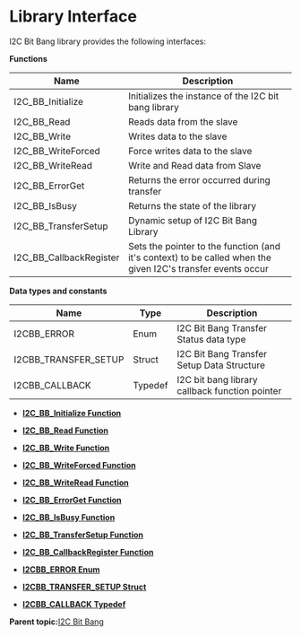 # Library Interface

I2C Bit Bang library provides the following interfaces:

**Functions**

|Name|Description|
|----|-----------|
|I2C\_BB\_Initialize|Initializes the instance of the I2C bit bang library|
|I2C\_BB\_Read|Reads data from the slave|
|I2C\_BB\_Write|Writes data to the slave|
|I2C\_BB\_WriteForced|Force writes data to the slave|
|I2C\_BB\_WriteRead|Write and Read data from Slave|
|I2C\_BB\_ErrorGet|Returns the error occurred during transfer|
|I2C\_BB\_IsBusy|Returns the state of the library|
|I2C\_BB\_TransferSetup|Dynamic setup of I2C Bit Bang Library|
|I2C\_BB\_CallbackRegister|Sets the pointer to the function \(and it's context\) to be called when the given I2C's transfer events occur|

**Data types and constants**

|Name|Type|Description|
|----|----|-----------|
|I2CBB\_ERROR|Enum|I2C Bit Bang Transfer Status data type|
|I2CBB\_TRANSFER\_SETUP|Struct|I2C Bit Bang Transfer Setup Data Structure|
|I2CBB\_CALLBACK|Typedef|I2C bit bang library callback function pointer|

-   **[I2C\_BB\_Initialize Function](GUID-C229D91A-4D07-4CCB-9521-11B574AC2007.md)**  

-   **[I2C\_BB\_Read Function](GUID-366CB061-A2E0-4D4A-B02F-901280740EB5.md)**  

-   **[I2C\_BB\_Write Function](GUID-E9EE1AF3-0468-48C4-80E2-F56FE58D751D.md)**  

-   **[I2C\_BB\_WriteForced Function](GUID-01EDD938-2B06-45D4-B301-E5A39BB8BAE7.md)**  

-   **[I2C\_BB\_WriteRead Function](GUID-50DB3018-16B7-42E8-AC34-7EA47E1DBDD1.md)**  

-   **[I2C\_BB\_ErrorGet Function](GUID-0767C1BA-B8A2-4C3D-85C2-A43620242B0E.md)**  

-   **[I2C\_BB\_IsBusy Function](GUID-78A85F1D-D719-4E26-A023-EDB229B985C1.md)**  

-   **[I2C\_BB\_TransferSetup Function](GUID-225EDAEC-C9BA-4CA7-8889-E9C3BC89AA6D.md)**  

-   **[I2C\_BB\_CallbackRegister Function](GUID-42AEC39F-A1C0-453E-A45A-43725FDC6205.md)**  

-   **[I2CBB\_ERROR Enum](GUID-2C7BBB24-1695-482B-A1AA-F29D74F7916D.md)**  

-   **[I2CBB\_TRANSFER\_SETUP Struct](GUID-E71D9730-F3C8-4F9F-819A-B7B27C8E137C.md)**  

-   **[I2CBB\_CALLBACK Typedef](GUID-85503CF7-E808-426B-B680-8CC5F981CAD1.md)**  


**Parent topic:**[I2C Bit Bang](GUID-64D5F998-D72C-42CD-902F-D3FED8339A94.md)

